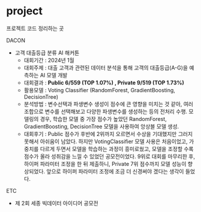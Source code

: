 # project
프로젝트 코드 정리하는 곳

DACON
- 고객 대출등급 분류 AI 해커톤
  - 대회기간 : 2024년 1월
  - 대회주제 : 대출 고객과 관련된 데이터 분석을 통해 고객의 대출등급(A-G)을 예측하는 AI 모델 개발
  - 대회결과 : **Public 6/559 (TOP 1.07%) , Private 9/519 (TOP 1.73%)**
  - 활용모델 : Voting Classifier (RandomForest, GradientBoosting, DecisionTree)
  - 분석방법 : 변수선택과 파생변수 생성이 점수에 큰 영향을 미치는 것 같아, 여러 조합으로 변수를 선택해보고 다양한 파생변수를 생성하는 등의 전처리 수행. 모델링의 경우, 학습한 모델 중 가장 점수가 높았던 RandomForest, GradientBoosting, DecisionTree 모델을 사용하여 앙상블 모델 생성.
  - 대회후기 : Public 점수가 후반에 2위까지 오르면서 수상을 기대했지만 그러지 못해서 아쉬움이 남았다. 하지만 VotingClassifier 모델 사용은 처음이었고, 가중치를 다르게 두면서 모델을 학습하는 과정이 흥미로웠고, 모델을 조정할 수록 점수가 올라 성취감을 느낄 수 있었던 공모전이었다. 9위로 대회를 마무리한 후, 하이퍼 파라미터 조정을 한 뒤 제출하니, Private 7위 점수까지 모델 성능이 향상되었다. 앞으로 하이퍼 파라미터 조정에 조금 더 신경써야 겠다는 생각이 들었다.
  
ETC
- 제 2회 세종 빅데이터 아이디어 공모전
